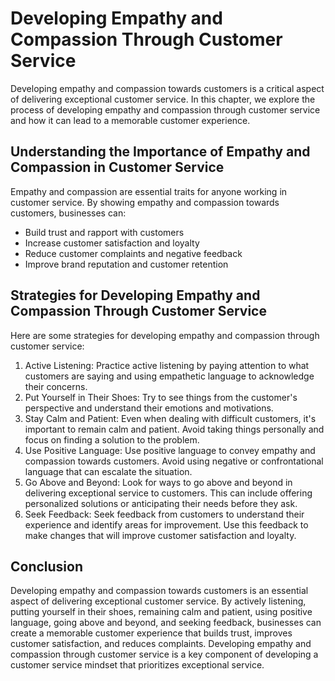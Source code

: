 Developing Empathy and Compassion Through Customer Service
============================================================================================================

Developing empathy and compassion towards customers is a critical aspect of delivering exceptional customer service. In this chapter, we explore the process of developing empathy and compassion through customer service and how it can lead to a memorable customer experience.

Understanding the Importance of Empathy and Compassion in Customer Service
--------------------------------------------------------------------------

Empathy and compassion are essential traits for anyone working in customer service. By showing empathy and compassion towards customers, businesses can:

* Build trust and rapport with customers
* Increase customer satisfaction and loyalty
* Reduce customer complaints and negative feedback
* Improve brand reputation and customer retention

Strategies for Developing Empathy and Compassion Through Customer Service
-------------------------------------------------------------------------

Here are some strategies for developing empathy and compassion through customer service:

1. Active Listening: Practice active listening by paying attention to what customers are saying and using empathetic language to acknowledge their concerns.
2. Put Yourself in Their Shoes: Try to see things from the customer's perspective and understand their emotions and motivations.
3. Stay Calm and Patient: Even when dealing with difficult customers, it's important to remain calm and patient. Avoid taking things personally and focus on finding a solution to the problem.
4. Use Positive Language: Use positive language to convey empathy and compassion towards customers. Avoid using negative or confrontational language that can escalate the situation.
5. Go Above and Beyond: Look for ways to go above and beyond in delivering exceptional service to customers. This can include offering personalized solutions or anticipating their needs before they ask.
6. Seek Feedback: Seek feedback from customers to understand their experience and identify areas for improvement. Use this feedback to make changes that will improve customer satisfaction and loyalty.

Conclusion
----------

Developing empathy and compassion towards customers is an essential aspect of delivering exceptional customer service. By actively listening, putting yourself in their shoes, remaining calm and patient, using positive language, going above and beyond, and seeking feedback, businesses can create a memorable customer experience that builds trust, improves customer satisfaction, and reduces complaints. Developing empathy and compassion through customer service is a key component of developing a customer service mindset that prioritizes exceptional service.
